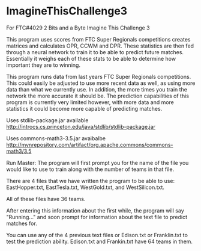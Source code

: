 # ImagineThisChallenge3

For FTC#4029 2 Bits and a Byte Imagine This Challenge 3

This program uses scores from FTC Super Regionals competitions creates matrices and calculates OPR, CCWM and DPR. These statistics are then fed through a neural network to train it to be able to predict future matches. Essentially it weighs each of these stats to be able to determine how important they are to winning. 

This program runs data from last years FTC Super Regionals competitions. This could easily be adjusted to use more recent data as well, as using more data than what we currently use. In addition, the more times you train the network the more accurate it should be. The prediction capabilities of this program is currently very limited however, with more data and more statistics it could become more capable of predicting matches. 

Uses stdlib-package.jar available http://introcs.cs.princeton.edu/java/stdlib/stdlib-package.jar

Uses commons-math3-3.5.jar avaibalbe http://mvnrepository.com/artifact/org.apache.commons/commons-math3/3.5

Run Master:
The program will first prompt you for the name of the file you would like to use to train along with the number of teams in that file.

There are 4 files that we have written the program to be able to use: EastHopper.txt, EastTesla.txt, WestGold.txt, and WestSilicon.txt. 

All of these files have 36 teams.

After entering this information about the first while, the program will say "Running..." and soon prompt for information about the text file to predict matches for.

You can use any of the 4 previous text files or Edison.txt or Franklin.txt to test the prediction ability.
Edison.txt and Frankin.txt have 64 teams in them.
